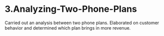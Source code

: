 # 3.Analyzing-Two-Phone-Plans
Carried out an analysis between two phone plans. Elaborated on customer behavior and determined which plan brings in more revenue.
